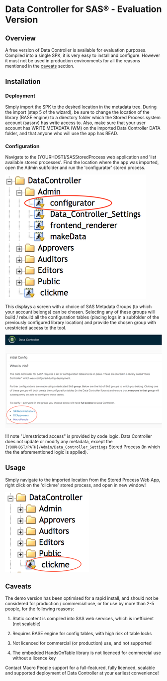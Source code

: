 # Data Controller for SAS® - Evaluation Version

## Overview
A free version of Data Controller is available for evaluation purposes. Compiled into a single SPK, it is very easy to install and configure.  However it must not be used in production environments for all the reasons mentioned in the [caveats](#caveats) section.

## Installation

### Deployment

Simply import the SPK to the desired location in the metadata tree.  During the import (step 5 of the wizard), be sure to change the location of the library (BASE engine) to a directory folder which the Stored Process system account (sassrv) has write access to.  Also, make sure that your user account has WRITE METADATA (WM) on the imported Data Controller DATA folder, and that anyone who will use the app has READ.

### Configuration

Navigate to the [YOURHOST]/SASStoredProcess web application and 'list available stored processes'.  Find the location where the app was imported, open the Admin subfolder and run the 'configurator' stored process.

![evaltree](img/dci_evaltree.png)

This displays a screen with a choice of SAS Metadata Groups (to which your account belongs) can be chosen. Selecting any of these groups will build / rebuild all the configuration tables (placing logs in a subfolder of the previously configured library location) and provide the chosen group with urestricted access to the tool.

![evaltree](img/dci_evalconfig.png)

!!! note
    "Unrestricted access" is provided by code logic.  Data Controller does not update or modify any metadata, except the `[YOURHOST/PATH]/Admin/Data_Controller_Settings` Stored Process (in which the the aforementioned logic is applied).


## Usage

Simply navigate to the imported location from the Stored Process Web App, right click on the 'clickme' stored process, and open in new window!

![evaltree](img/dci_evallaunch.png)


## Caveats

The demo version has been optimised for a rapid install, and should not be considered for production / commercial use, or for use by more than 2-5 people, for the following reasons:

1) Static content is compiled into SAS web services, which is inefficient (not scalable)

2) Requires BASE engine for config tables, with high risk of table locks

3) Not licenced for commercial (or production) use, and not supported

4) The embedded HandsOnTable library is not licenced for commercial use without a licence key

Contact Macro People support for a full-featured, fully licenced, scalable and supported deployment of Data Controller at your earliest convenience!